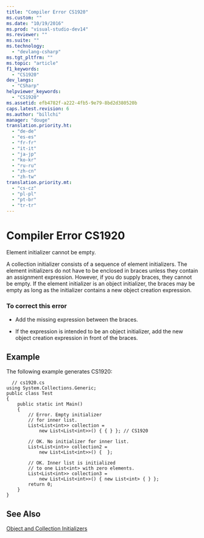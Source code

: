 ```yaml
---
title: "Compiler Error CS1920"
ms.custom: ""
ms.date: "10/19/2016"
ms.prod: "visual-studio-dev14"
ms.reviewer: ""
ms.suite: ""
ms.technology: 
  - "devlang-csharp"
ms.tgt_pltfrm: ""
ms.topic: "article"
f1_keywords: 
  - "CS1920"
dev_langs: 
  - "CSharp"
helpviewer_keywords: 
  - "CS1920"
ms.assetid: efb4782f-a222-4fb5-9e79-8bd2d380520b
caps.latest.revision: 6
ms.author: "billchi"
manager: "douge"
translation.priority.ht: 
  - "de-de"
  - "es-es"
  - "fr-fr"
  - "it-it"
  - "ja-jp"
  - "ko-kr"
  - "ru-ru"
  - "zh-cn"
  - "zh-tw"
translation.priority.mt: 
  - "cs-cz"
  - "pl-pl"
  - "pt-br"
  - "tr-tr"
---
```

# Compiler Error CS1920
Element initializer cannot be empty.  
  
 A collection initializer consists of a sequence of element initializers. The element initializers do not have to be enclosed in braces unless they contain an assignment expression. However, if you do supply braces, they cannot be empty. If the element initializer is an object initializer, the braces may be empty as long as the initializer contains a new object creation expression.  
  
### To correct this error  
  
-   Add the missing expression between the braces.  
  
-   If the expression is intended to be an object initializer, add the new object creation expression in front of the braces.  
  
## Example  
 The following example generates CS1920:  
  
```  
  // cs1920.cs  
using System.Collections.Generic;  
public class Test  
{  
    public static int Main()  
    {  
        // Error. Empty initializer   
        // for inner list.  
        List<List<int>> collection =  
            new List<List<int>>() { { } }; // CS1920  
  
        // OK. No initializer for inner list.  
        List<List<int>> collection2 =  
            new List<List<int>>() {  };  
  
        // OK. Inner list is initialized   
        // to one List<int> with zero elements.  
        List<List<int>> collection3 =  
            new List<List<int>>() { new List<int> { } };  
        return 0;  
    }  
}  
```  
  
## See Also  
 [Object and Collection Initializers](../Topic/Object%20and%20Collection%20Initializers%20\(C%23%20Programming%20Guide\).md)